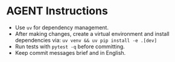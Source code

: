 # AGENT Instructions

* Use `uv` for dependency management.
* After making changes, create a virtual environment and install dependencies via:
  `uv venv && uv pip install -e .[dev]`
* Run tests with `pytest -q` before committing.
* Keep commit messages brief and in English.

